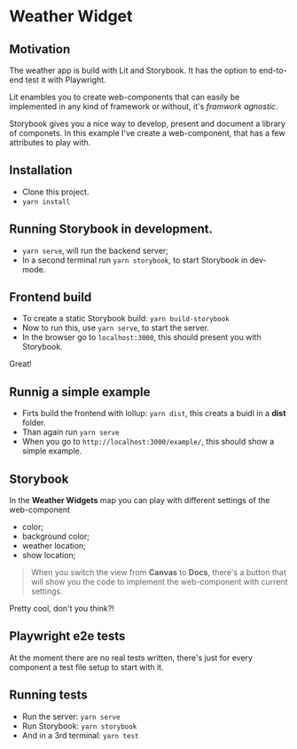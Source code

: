 # Weather Widget

## Motivation

The weather app is build with Lit and Storybook. It has the option to end-to-end test it with Playwright.

Lit enambles you to create web-components that can easily be implemented in any kind of framework or without, it's *framwork agnostic*.

Storybook gives you a nice way to develop, present and document a library of componets. In this example I've create a web-component, that has a few attributes to play with.

## Installation

* Clone this project.
* `yarn install`

## Running Storybook in development.

* `yarn serve`, will run the backend server;
* In a second terminal run `yarn storybook`, to start Storybook in dev-mode.

## Frontend build

* To create a static Storybook build: `yarn build-storybook`
* Now to run this, use `yarn serve`, to start the server.
* In the browser go to `localhost:3000`, this should present you with Storybook.

Great!

## Runnig a simple example

* Firts build the frontend with lollup: `yarn dist`, this creats a buidl in a **dist** folder.
* Than again run `yarn serve`
* When you go to `http://localhost:3000/example/`, this should show a simple example.

## Storybook

In the **Weather Widgets** map you can play with different settings of the web-component

* color;
* background color;
* weather location;
* show location;

> When you switch the view from **Canvas** to **Docs**, there's a button that will show you the code to implement the web-component with current settings.

Pretty cool, don't you think?!

## Playwright e2e tests

At the moment there are no real tests written, there's just for every component a test file setup to start with it.

## Running tests

* Run the server: `yarn serve`
* Run Storybook: `yarn storybook`
* And in a 3rd terminal: `yarn test`
